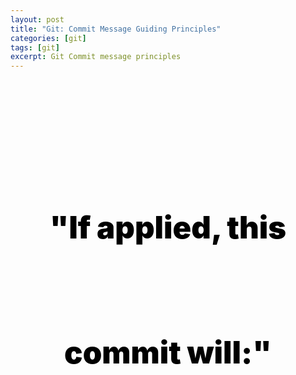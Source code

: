 ```yaml
---
layout: post
title: "Git: Commit Message Guiding Principles"
categories: [git]
tags: [git]
excerpt: Git Commit message principles
---
```


<p class="hide">Guiding principles for git commit messages.</p>

<p class="center-large">"If applied, this commit will:"</p>

<p class="hide">cite: Stylesheet and guiding principle thought and obtained from - <a href="code.mendhak.com">Mendhak</a>. Thanks TAFFLES!</p>

<style type="text/css">
    .center-large {
        display: block;
        margin-top: 30% !important;
        margin-left: auto;
        margin-right: auto;
        line-height: 200px;
        text-align: center;
        top: 75%;
        font-size: 350%;
        width: 100%;
        color: rgb(0,0,0);
        font-weight: 900;
    }

    .hide { 
        display: none;
    }
</style>